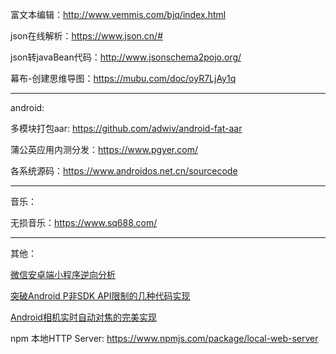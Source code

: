 富文本编辑：<http://www.vemmis.com/bjq/index.html>

json在线解析：<https://www.json.cn/#>

json转javaBean代码：<http://www.jsonschema2pojo.org/>

幕布-创建思维导图：<https://mubu.com/doc/oyR7LjAy1q>

---

android:

多模块打包aar: <https://github.com/adwiv/android-fat-aar>

蒲公英应用内测分发：<https://www.pgyer.com/>

各系统源码：<https://www.androidos.net.cn/sourcecode>

---

音乐：

无损音乐：<https://www.sq688.com/>

---

其他：

[微信安卓端小程序逆向分析](http://guofeng007.com/2017/10/16/wechat-mini-app/#%E5%BE%AE%E4%BF%A1%E5%AE%89%E5%8D%93%E7%AB%AF%E5%B0%8F%E7%A8%8B%E5%BA%8F%E9%80%86%E5%90%91%E5%88%86%E6%9E%90%E5%AE%83%E5%B1%B1%E4%B9%8B%E7%9F%B3%E5%8F%AF%E4%BB%A5%E6%94%BB%E7%8E%89)

[突破Android P非SDK API限制的几种代码实现](http://guofeng007.com/2018/09/18/AndroidP%E9%99%90%E5%88%B6/#%E7%AA%81%E7%A0%B4android-p%E9%9D%9Esdk-api%E9%99%90%E5%88%B6%E7%9A%84%E5%87%A0%E7%A7%8D%E4%BB%A3%E7%A0%81%E5%AE%9E%E7%8E%B0)

[Android相机实时自动对焦的完美实现](http://guofeng007.com/2018/08/06/%E7%9B%B8%E6%9C%BA%E6%8B%8D%E7%85%A7%E5%AF%B9%E7%84%A6%E6%96%B9%E6%A1%88/#android%E7%9B%B8%E6%9C%BA%E5%AE%9E%E6%97%B6%E8%87%AA%E5%8A%A8%E5%AF%B9%E7%84%A6%E7%9A%84%E5%AE%8C%E7%BE%8E%E5%AE%9E%E7%8E%B0)

npm 本地HTTP Server: <https://www.npmjs.com/package/local-web-server>